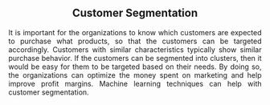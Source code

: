 <h2 align="center">Customer Segmentation</h2>
<p align="justify">It is important for the organizations to know which customers are expected to purchase what products, so that the customers can be targeted accordingly. Customers with similar characteristics typically show similar purchase behavior. If the customers can be segmented into clusters, then it would be easy for them to be targeted based on their needs. By doing so, the organizations can optimize the money spent on marketing and help improve profit margins. Machine learning techniques can help with customer segmentation. 
</p>
